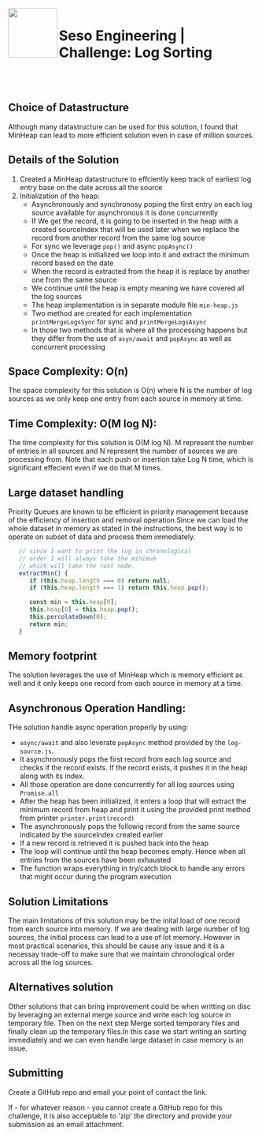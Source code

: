 <img align="left" width="100px" height="100px" src="/assets/seso-eng-logo.png">

# Seso Engineering | Challenge: Log Sorting

<br>
<br>

## Choice of Datastructure

Although many datastructure can be used for this solution, I found that MinHeap can lead to more efficient solution even in case of million sources.

## Details of the Solution

1. Created a MinHeap datastructure to effciently keep track of earliest log entry base on the date across all the source
2. Initialization of the heap:
   -  Asynchronously and synchronosy poping the first entry on each log source available for asynchronous it is done concurrently
   -  If We get the record, it is going to be inserted in the heap with a created sourceIndex that will be used later when we replace
      the record from another record from the same log source
   -  For sync we leverage `pop()` and async `popAsync()`
   -  Once the heap is initialized we loop into it and extract the minimum record based on the date
   -  When the record is extracted from the heap it is replace by another one from the same source
   -  We continue until the heap is empty meaning we have covered all the log sources
   -  The heap implementation is in separate module file `min-heap.js`
   -  Two method are created for each implementation `printMergeLogsSync` for sync and `printMergeLogsAsync`
   -  In those two methods that is where all the processing happens but they differ from the use of `asyn/await` and `popAsync` as well as
      concurrent processing

## Space Complexity: O(n)

The space complexity for this solution is O(n) where N is the number of log sources as we only keep one entry from each source in memory at time.

## Time Complexity: O(M log N):

The time complexity for this solution is O(M log N). M represent the number of entries in all sources and N represent the number of sources we are processing from. Note that each push or insertion take Log N time, which is significant effecient even if we do that M times.

## Large dataset handling

Priority Queues are known to be efficient in priority management because of the efficiency of insertion and removal operation.Since we can load the whole dataset in memory as stated in the instructions, the best way is to operate on subset of data and process them immediately.

```javascript
   // since I want to print the log in chronological
   // order I will always take the minimum
   // which will take the root node.
   extractMin() {
      if (this.heap.length === 0) return null;
      if (this.heap.length === 1) return this.heap.pop();

      const min = this.heap[0];
      this.heap[0] = this.heap.pop();
      this.percolateDown(0);
      return min;
   }
```

## Memory footprint

The solution leverages the use of MinHeap which is memory efficient as well and it only keeps one record from each source in memory at a time.

## Asynchronous Operation Handling:

THe solution handle async operation properly by using:

-  `async/await` and also leverate `popAsync` method provided by the `log-source.js`.
-  It asynchronously pops the first record from each log source and checks if the record exists. If the record exists, it pushes it in the heap along with its index.
-  All those operation are done concurrently for all log sources using `Promise.all`
-  After the heap has been initialized, it enters a loop that will extract the minimum record from heap and print it using the provided print method from printer `printer.print(record)`
-  The asynchronously pops the followig record from the same source indicated by the sourceIndex created earlier
-  If a new record is retrieved it is pushed back into the heap
-  The loop will continue until the heap becomes empty. Hence when all entries from the sources have been exhausted
-  The function wraps everything in try/catch block to handle any errors that might occur during the program execution

## Solution Limitations

The main limitations of this solution may be the inital load of one record from earch source into memory. If we are dealing with large number of log sources, the initial process can lead to a use of lot memory. However in most practical scenarios, this should be cause any issue and it is a necessay trade-off to make sure that we maintain chronological order across all the log sources.

## Alternatives solution

Other solutions that can bring improvement could be when writting on disc by leveraging an external merge source and write each log source in temporary file. Then on the next step Merge sorted temporary files and finally clean up the temporary files.In this case we start writing an sorting immediately and we can even handle large dataset in case memory is an issue.

## Submitting

Create a GitHub repo and email your point of contact the link.

If - for whatever reason - you cannot create a GitHub repo for this challenge, it is also acceptable to 'zip' the directory and provide your submission as an email attachment.
